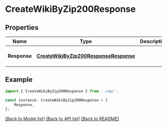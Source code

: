 # CreateWikiByZip200Response


## Properties

Name | Type | Description | Notes
------------ | ------------- | ------------- | -------------
**Response** | [**CreateWikiByZip200ResponseResponse**](CreateWikiByZip200ResponseResponse.md) |  | [optional] [default to undefined]

## Example

```typescript
import { CreateWikiByZip200Response } from './api';

const instance: CreateWikiByZip200Response = {
    Response,
};
```

[[Back to Model list]](../README.md#documentation-for-models) [[Back to API list]](../README.md#documentation-for-api-endpoints) [[Back to README]](../README.md)
